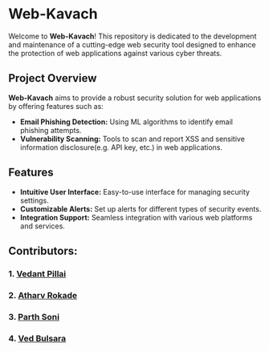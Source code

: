 # Web-Kavach

Welcome to **Web-Kavach**! This repository is dedicated to the development and maintenance of a cutting-edge web security tool designed to enhance the protection of web applications against various cyber threats.

## Project Overview

**Web-Kavach** aims to provide a robust security solution for web applications by offering features such as:

- **Email Phishing Detection:** Using ML algorithms to identify email phishing attempts.
- **Vulnerability Scanning:** Tools to scan and report XSS and sensitive information disclosure(e.g. API key, etc.) in web applications.

## Features

- **Intuitive User Interface:** Easy-to-use interface for managing security settings.
- **Customizable Alerts:** Set up alerts for different types of security events.
- **Integration Support:** Seamless integration with various web platforms and services.

## Contributors:
### 1. [Vedant Pillai](https://github.com/Codewith-Vedant)
### 2. [Atharv Rokade](https://github.com/Atharv834)
### 3. [Parth Soni](https://github.com/parth812004)
### 4. [Ved Bulsara](https://github.com/vedbulsara04)
